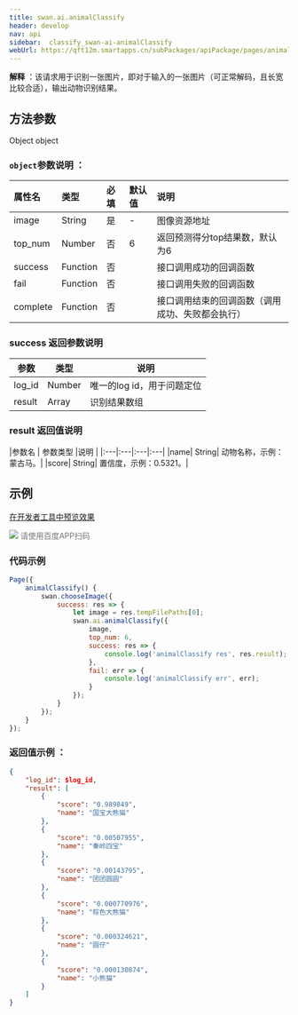 ```yaml
---
title: swan.ai.animalClassify
header: develop
nav: api
sidebar:  classify_swan-ai-animalClassify
webUrl: https://qft12m.smartapps.cn/subPackages/apiPackage/pages/animalClassify/animalClassify
---
```


 

**解释** ：该请求用于识别一张图片，即对于输入的一张图片（可正常解码，且长宽比较合适），输出动物识别结果。


## 方法参数

Object object

### `object`参数说明 ：

|属性名 |类型  |必填 | 默认值 |说明|
|:---- |:---- |:---- |:----|:----|
|image|	String|是|-  |图像资源地址|
|top_num|	Number |否	| 6 |返回预测得分top结果数，默认为6|
|success |Function    |否 | |      接口调用成功的回调函数|
|fail |   Function|    否  | |     接口调用失败的回调函数|
|complete  |  Function  |  否   | |    接口调用结束的回调函数（调用成功、失败都会执行）|

###  success 返回参数说明 

|参数 |类型 |说明  |
|---- | ---- | ---- |
|log_id| Number|	唯一的log id，用于问题定位|
|result| Array|	识别结果数组|

###  result 返回值说明 

|参数名 | 参数类型 |说明  |
|:---|:---|:---|:---|
|name|	String|	动物名称，示例：蒙古马。|
|score|	String|		置信度，示例：0.5321。|

## 示例

<a href="swanide://fragment/d3a867157469e01d1f6515f27172d4331569501144725" title="在开发者工具中预览效果" target="_self">在开发者工具中预览效果</a>

<div class='scan-code-container'>
    <img src="https://b.bdstatic.com/miniapp/assets/images/doc_demo/advancedGeneralIdentify.png" class="demo-qrcode-image" />
    <font color=#777 12px>请使用百度APP扫码</font>
</div>
 

###  代码示例 



```js
Page({
    animalClassify() {
        swan.chooseImage({
            success: res => {
                let image = res.tempFilePaths[0];
                swan.ai.animalClassify({
                    image,
                    top_num: 6,
                    success: res => {
                        console.log('animalClassify res', res.result);
                    },
                    fail: err => {
                        console.log('animalClassify err', err);
                    }
                });
            }
        });
    }
});
```

###  返回值示例 ：
```json
{
    "log_id": $log_id,
    "result": [
        {
            "score": "0.989849",
            "name": "国宝大熊猫"
        },
        {
            "score": "0.00507955",
            "name": "秦岭四宝"
        },
        {
            "score": "0.00143795",
            "name": "团团圆圆"
        },
        {
            "score": "0.000770976",
            "name": "棕色大熊猫"
        },
        {
            "score": "0.000324621",
            "name": "圆仔"
        },
        {
            "score": "0.000130874",
            "name": "小熊猫"
        }
    ]
}
```

